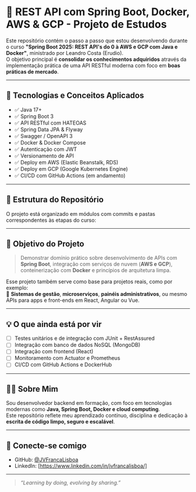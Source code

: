 # 🧠 REST API com Spring Boot, Docker, AWS & GCP - Projeto de Estudos

Este repositório contém o passo a passo que estou desenvolvendo durante o curso **"Spring Boot 2025: REST API's do 0 à AWS e GCP com Java e Docker"**, ministrado por Leandro Costa (Erudio).  
O objetivo principal é **consolidar os conhecimentos adquiridos** através da implementação prática de uma API RESTful moderna com foco em **boas práticas de mercado**.

---

## 🚀 Tecnologias e Conceitos Aplicados

- ✅ Java 17+
- ✅ Spring Boot 3
- ✅ API RESTful com HATEOAS
- ✅ Spring Data JPA & Flyway
- ✅ Swagger / OpenAPI 3
- ✅ Docker & Docker Compose
- ✅ Autenticação com JWT
- ✅ Versionamento de API
- ✅ Deploy em AWS (Elastic Beanstalk, RDS)
- ✅ Deploy em GCP (Google Kubernetes Engine)
- ✅ CI/CD com GitHub Actions (em andamento)

---

## 📁 Estrutura do Repositório

O projeto está organizado em módulos com commits e pastas correspondentes às etapas do curso:


---

## 🎯 Objetivo do Projeto

> Demonstrar domínio prático sobre desenvolvimento de APIs com **Spring Boot**, integração com serviços de nuvem (**AWS e GCP**), conteinerização com **Docker** e princípios de arquitetura limpa.

Esse projeto também serve como base para projetos reais, como por exemplo:  
🧾 **Sistemas de gestão**, **microserviços**, **painéis administrativos**, ou mesmo APIs para apps e front-ends em React, Angular ou Vue.

---

## 💡 O que ainda está por vir

- [ ] Testes unitários e de integração com JUnit + RestAssured
- [ ] Integração com banco de dados NoSQL (MongoDB)
- [ ] Integração com frontend (React)
- [ ] Monitoramento com Actuator e Prometheus
- [ ] CI/CD com GitHub Actions e DockerHub

---

## 👨‍💻 Sobre Mim

Sou desenvolvedor backend em formação, com foco em tecnologias modernas como **Java, Spring Boot, Docker e cloud computing**.  
Este repositório reflete meu aprendizado contínuo, disciplina e dedicação à **escrita de código limpo, seguro e escalável**.

---

## 🤝 Conecte-se comigo

- GitHub: [@JVFrancaLisboa](https://github.com/JVFrancaLisboa)
- LinkedIn: [https://www.linkedin.com/in/jvfrancalisboa/]

---

> _“Learning by doing, evolving by sharing.”_
